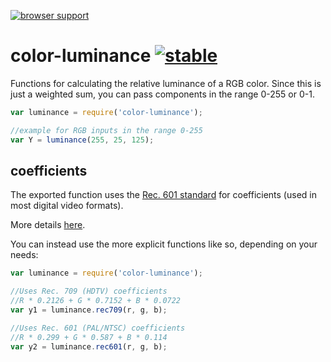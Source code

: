 [![browser support](https://ci.testling.com/mattdesl/color-luminance.png)](https://ci.testling.com/mattdesl/color-luminance)

# color-luminance [![stable](http://badges.github.io/stability-badges/dist/stable.svg)](http://github.com/badges/stability-badges)

Functions for calculating the relative luminance of a RGB color. 
Since this is just a weighted sum, you can pass components in the range
0-255 or 0-1. 

```js
var luminance = require('color-luminance');

//example for RGB inputs in the range 0-255
var Y = luminance(255, 25, 125);
```

## coefficients

The exported function uses the [Rec. 601 standard](http://en.wikipedia.org/wiki/Rec._601) for coefficients (used in most digital video formats). 

More details [here](http://haugk.co.uk/2012/11/22/luma-rec-601-vs-rec-709/).

You can instead use the more explicit functions like so, depending on your needs:

```js
var luminance = require('color-luminance');

//Uses Rec. 709 (HDTV) coefficients
//R * 0.2126 + G * 0.7152 + B * 0.0722
var y1 = luminance.rec709(r, g, b);

//Uses Rec. 601 (PAL/NTSC) coefficients
//R * 0.299 + G * 0.587 + B * 0.114
var y2 = luminance.rec601(r, g, b);
```